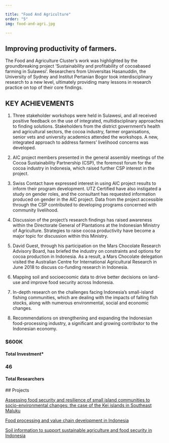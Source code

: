 ```yaml
---

title: "Food And Agriculture"
order: "5"
img: food-and-agri.jpg

---
```

<div id="top-target"></div>

## Improving productivity of farmers.

The Food and Agriculture Cluster’s work was highlighted by the groundbreaking project ‘Sustainability and profitability of cocoabased farming in Sulawesi’. Researchers from Universitas Hasanuddin, the University of Sydney and Institut Pertanian Bogor took interdisciplinary research to a new level, ultimately providing many lessons in research practice on top of their core findings.<!--more-->

## KEY ACHIEVEMENTS 
1. Three stakeholder workshops were held in Sulawesi, and all received positive feedback on the use of integrated, multidisciplinary approaches to finding solutions. Stakeholders from the district government’s health and agricultural sectors, the cocoa industry, farmer organisations, senior vets and university academics attended the workshops. A new, integrated approach to address farmers’ livelihood concerns was developed. 

1. AIC project members presented in the general assembly meetings of the Cocoa Sustainability Partnership (CSP), the foremost forum for the cocoa industry in Indonesia, which raised further CSP interest in the project. 

1. Swiss Contact have expressed interest in using AIC project results to inform their program development. UTZ Certified have also instigated a study on gender roles, and the consultant has requested information produced on gender in the AIC project. Data from the project accessible through the CSP contributed to developing programs concerned with community livelihood. 

1. Discussion of the project’s research findings has raised awareness within the Directorate General of Plantations at the Indonesian Ministry of Agriculture. Strategies to raise cocoa productivity have become a major topic for discussion within this Ministry. 

1. David Guest, through his participation on the Mars Chocolate Research Advisory Board, has briefed the industry on constraints and options for cocoa production in Indonesia. As a result, a Mars Chocolate delegation visited the Australian Centre for International Agricultural Research in June 2018 to discuss co-funding research in Indonesia. 

1. Mapping soil and socioecoomic data to drive better decisions on land-use and improve food security across Indonesia. 

1. In-depth research on the challenges facing Indonesia’s small-island fishing communities, which are dealing with the impacts of falling fish stocks, along with numerous environmental, social and economic changes. 

1. Recommendations on strengthening and expanding the Indonesian food-processing industry, a significant and growing contributor to the Indonesian economy.

### $600K
#### Total Investment*

### 46
#### Total Researchers

<div id="bot-target"></div>
## Projects

[Assessing food security and resilience of small island communities to socio-environmental changes: the case of the Kei islands in Southeast Maluku](#)

[Food processing and value chain development in Indonesia](#)

[Soil information to support sustainable agriculture and food security in Indonesia](#)
